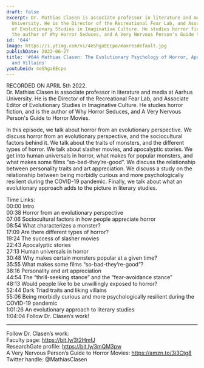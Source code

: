 ```yaml
---
draft: false
excerpt: Dr. Mathias Clasen is associate professor in literature and media at Aarhus
  University. He is the Director of the Recreational Fear Lab, and Associate Editor
  of Evolutionary Studies in Imaginative Culture. He studies horror fiction, and is
  the author of Why Horror Seduces, and A Very Nervous Person's Guide to Horror Movies.
id: '644'
image: https://i.ytimg.com/vi/4eShgaEEcpo/maxresdefault.jpg
publishDate: 2022-06-27
title: '#644 Mathias Clasen: The Evolutionary Psychology of Horror, Apocalyptic Stories,
  and Villains'
youtubeid: 4eShgaEEcpo
---
```

RECORDED ON APRIL 5th 2022.  
Dr. Mathias Clasen is associate professor in literature and media at Aarhus University. He is the Director of the Recreational Fear Lab, and Associate Editor of Evolutionary Studies in Imaginative Culture. He studies horror fiction, and is the author of Why Horror Seduces, and A Very Nervous Person's Guide to Horror Movies.

In this episode, we talk about horror from an evolutionary perspective. We discuss horror from an evolutionary perspective, and the sociocultural factors behind it. We talk about the traits of monsters, and the different types of horror. We talk about slasher movies, and apocalyptic stories. We get into human universals in horror, what makes for popular monsters, and what makes some films “so-bad-they’re-good”. We discuss the relationship between personality traits and art appreciation. We discuss a study on the relationship between being morbidly curious and more psychologically resilient during the COVID-19 pandemic. Finally, we talk about what an evolutionary approach adds to the picture in literary studies.

Time Links:  
00:00 Intro  
00:38  Horror from an evolutionary perspective  
07:06  Sociocultural factors in how people appreciate horror  
08:54  What characterizes a monster?  
17:09  Are there different types of horror?  
19:24  The success of slasher movies  
22:43  Apocalyptic stories  
27:13  Human universals in horror  
30:48  Why makes certain monsters popular at a given time?  
35:55  What makes some films “so-bad-they’re-good”?  
38:16  Personality and art appreciation  
44:54  The “thrill-seeking stance” and the “fear-avoidance stance”  
48:13  Would people like to be unwillingly exposed to horror?  
52:44  Dark Triad traits and liking villains  
55:06  Being morbidly curious and more psychologically resilient during the COVID-19 pandemic  
1:01:26  An evolutionary approach to literary studies  
1:04:04  Follow Dr. Clasen’s work!

---

Follow Dr. Clasen’s work:  
Faculty page: https://bit.ly/3t2HmfJ  
ResearchGate profile: https://bit.ly/3mQM3pw  
A Very Nervous Person’s Guide to Horror Movies: https://amzn.to/3i3Ctg8  
Twitter handle: @MathiasClasen
